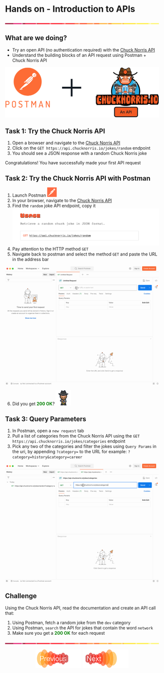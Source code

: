 # Hands on - Introduction to APIs

![line](../assets/banner.png)

## What are we doing?

- Try an open API (no authentication required) with the [Chuck Norris API](https://api.chucknorris.io/)
- Understand the building blocks of an API request using Postman + Chuck Norris API

![chuck](images/post-chuck.png)

## Task 1: Try the Chuck Norris API

1. Open a browser and navigate to the [Chuck Norris API](https://api.chucknorris.io/)
2. Click on the `GET https://api.chucknorris.io/jokes/random` endpoint
3. You should see a JSON response with a random Chuck Norris joke

Congratulations! You have successfully made your first API request

## Task 2: Try the Chuck Norris API with Postman

1. Launch Postman  ![Postman](images/postman-icon.png)
2. In your browser, navigate to the [Chuck Norris API](https://api.chucknorris.io/)
3. Find the `random` joke API endpoint, copy it
![Chuck](images/chuck-doc1.png)
4. Pay attention to the HTTP method `GET`
5. Navigate back to postman and select the method `GET` and paste the URL in the address bar

![Chuck](images/postman1.gif)

6. Did you get <span style="color:green">**200 OK**</span>? ![Chuck](images/chuck.gif)

## Task 3: Query Parameters

1. In Postman, open a `new request` tab
2. Pull a list of categories from the Chuck Norris API using the `GET https://api.chucknorris.io/jokes/categories` endpoint
3. Pick any two of the categories and filter the jokes using `Query Params` in the uri, by appending `?category=` to the URL for example: `?category=history&category=career`

![Chuck](images/postman2.gif)


## Challenge

Using the Chuck Norris API, read the documentation and create an API call that:

  1. Using Postman, fetch a random joke from the `dev` category
  2. Using Postman, `search` the API for jokes that contain the word `network`
  3. Make sure you get a <span style="color:green">**200 OK**</span> for each request

![line](../assets/banner.png)

<p align="center">
<a href="1.md"><img src="../assets/previous.png" width="150px"></a>
<a href="3.md"><img src="../assets/next.png" width="150px"></a>
</p>